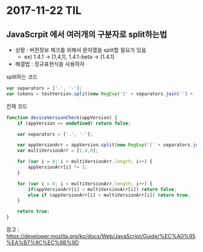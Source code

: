 # 2017-11-22 TIL
## JavaScrpit 에서 여러개의 구분자로 split하는법 
- 상황 : 버젼정보 체크를 위해서 문자열을 split할 필요가 있음 
    + ex) 1.4.1 -> [1,4,1], 1.4.1-beta -> [1.4.1]
- 해결법 : 정규표현식을 사용하자 

split하는 코드 
```js
var separators = ['.', '-'];
var tokens = testVersion.split(new RegExp('[' + separators.join('') + ']', 'g'));
```

전체 코드
```js
function deviceVersionCheck(appVersion) {
    if (appVersion == undefined) return false;

    var separators = ['.', '-'];

    var appVersionArr = appVersion.split(new RegExp('[' + separators.join('') + ']', 'g'));
    var multiVersionArr = [1,4,0];

    for (var i = 0; i < multiVersionArr.length; i++) {
        appVersionArr[i] *= 1;
    }

    for (var i = 0; i < multiVersionArr.length; i++) {
        if(appVersionArr[i] < multiVersionArr[i]) return false;
        else if (appVersionArr[i] > multiVersionArr[i]) return true;
    }

    return true;
}
```

참고 : https://developer.mozilla.org/ko/docs/Web/JavaScript/Guide/%EC%A0%95%EA%B7%9C%EC%8B%9D
